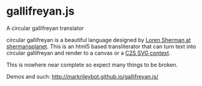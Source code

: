 gallifreyan.js
==============

A circular gallifreyan translator

circular gallifreyan is a beautiful language designed by [Loren Sherman at shermansplanet](http://www.shermansplanet.com/gallifreyan).  This is an html5 based transliterator that can turn text into circular gallifreyan and render to a canvas or a [C2S SVG context](http://gliffy.github.io/canvas2svg/).

This is nowhere near complete so expect many things to be broken.

Demos and such: http://markrileybot.github.io/gallifreyan.js/
